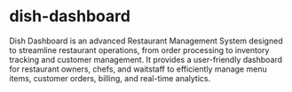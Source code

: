 # dish-dashboard
Dish Dashboard is an advanced Restaurant Management System designed to streamline restaurant operations, from order processing to inventory tracking and customer management. It provides a user-friendly dashboard for restaurant owners, chefs, and waitstaff to efficiently manage menu items, customer orders, billing, and real-time analytics.
